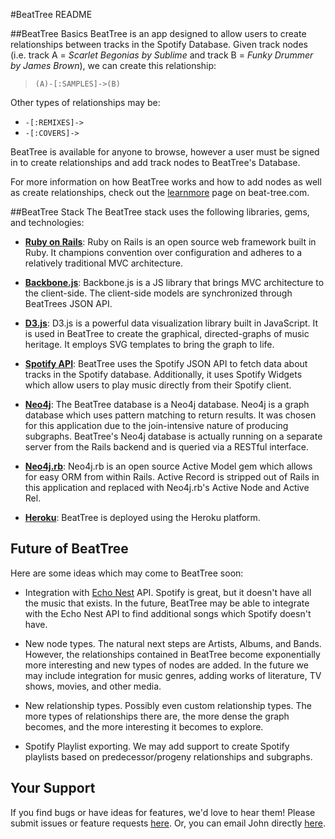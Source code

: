 #BeatTree README

##BeatTree Basics
BeatTree is an app designed to allow users to create relationships between tracks in the Spotify Database.  Given track nodes (i.e. track A = _Scarlet Begonias by Sublime_ and track B = _Funky Drummer by James Brown_), we can create this relationship:

> `(A)-[:SAMPLES]->(B)`

Other types of relationships may be:

* `-[:REMIXES]->`
* `-[:COVERS]->`

BeatTree is available for anyone to browse, however a user must be signed in to create relationships and add track nodes to BeatTree's Database.

For more information on how BeatTree works and how to add nodes as well as create relationships, check out the [learnmore](http://www.beat-tree.com/learnmore) page on beat-tree.com.

##BeatTree Stack
The BeatTree stack uses the following libraries, gems, and technologies:

* **[Ruby on Rails](http://rubyonrails.org/)**: Ruby on Rails is an open source web framework built in Ruby.  It champions convention over configuration and adheres to a relatively traditional MVC architecture.

* **[Backbone.js](http://backbonejs.org/)**: Backbone.js is a JS library that brings MVC architecture to the client-side.  The client-side models are synchronized through BeatTrees JSON API.

* **[D3.js](http://d3js.org/)**: D3.js is a powerful data visualization library built in JavaScript.  It is used in BeatTree to create the graphical, directed-graphs of music heritage.  It employs SVG templates to bring the graph to life.

* **[Spotify API](https://developer.spotify.com/web-api/)**: BeatTree uses the Spotify JSON API to fetch data about tracks in the Spotify database.  Additionally, it uses Spotify Widgets which allow users to play music directly from their Spotify client.

* **[Neo4j](http://neo4j.com/)**: The BeatTree database is a Neo4j database.  Neo4j is a graph database which uses pattern matching to return results.  It was chosen for this application due to the join-intensive nature of producing subgraphs.  BeatTree's Neo4j database is actually running on a separate server from the Rails backend and is queried via a RESTful interface.

* **[Neo4j.rb](https://github.com/neo4jrb/neo4j)**: Neo4j.rb is an open source Active Model gem which allows for easy ORM from within Rails.  Active Record is stripped out of Rails in this application and replaced with Neo4j.rb's Active Node and Active Rel.

* **[Heroku](https://www.heroku.com/)**: BeatTree is deployed using the Heroku platform.

## Future of BeatTree
Here are some ideas which may come to BeatTree soon:

* Integration with [Echo Nest](http://developer.echonest.com/) API.  Spotify is great, but it doesn't have all the music that exists.  In the future, BeatTree may be able to integrate with the Echo Nest API to find additional songs which Spotify doesn't have.

* New node types.  The natural next steps are Artists, Albums, and Bands.  However, the relationships contained in BeatTree become exponentially more interesting and new types of nodes are added.  In the future we may include integration for music genres, adding works of literature, TV shows, movies, and other media.

* New relationship types.  Possibly even custom relationship types.  The more types of relationships there are, the more dense the graph becomes, and the more interesting it becomes to explore.

* Spotify Playlist exporting.  We may add support to create Spotify playlists based on predecessor/progeny relationships and subgraphs.

## Your Support
If you find bugs or have ideas for features, we'd love to hear them!  Please submit issues or feature requests [here](https://github.com/johnochs/beat-tree/issues).  Or, you can email John directly [here](mailto:john.ochs@gmail.com).
